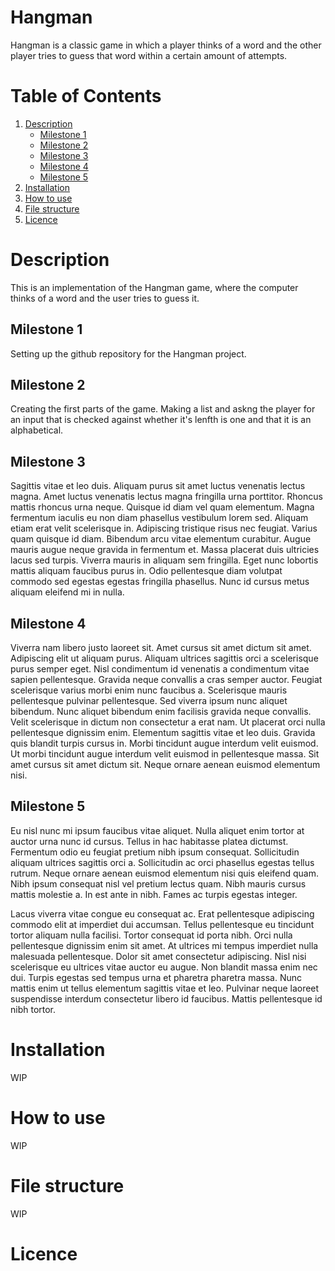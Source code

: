 # Hangman
Hangman is a classic game in which a player thinks of a word and the other player tries to guess that word within a certain amount of attempts.

# Table of Contents
1. [Description](#description)
    - [Milestone 1](#milestone-1)
    - [Milestone 2](#milestone-2)
    - [Milestone 3](#milestone-3)
    - [Milestone 4](#milestone-4)
    - [Milestone 5](#milestone-5)
2. [Installation](#installation)
3. [How to use](#how-to-use)
4. [File structure](#file-structure)
5. [Licence](#licence)

# Description

This is an implementation of the Hangman game, where the computer thinks of a word and the user tries to guess it.

## Milestone 1

Setting up the github repository for the Hangman project.

## Milestone 2

Creating the first parts of the game.
Making a list and askng the player for an input that is checked against whether it's lenfth is one and that it is an alphabetical.

## Milestone 3

Sagittis vitae et leo duis. Aliquam purus sit amet luctus venenatis lectus magna. Amet luctus venenatis lectus magna fringilla urna porttitor. Rhoncus mattis rhoncus urna neque. Quisque id diam vel quam elementum. Magna fermentum iaculis eu non diam phasellus vestibulum lorem sed. Aliquam etiam erat velit scelerisque in. Adipiscing tristique risus nec feugiat. Varius quam quisque id diam. Bibendum arcu vitae elementum curabitur. Augue mauris augue neque gravida in fermentum et. Massa placerat duis ultricies lacus sed turpis. Viverra mauris in aliquam sem fringilla. Eget nunc lobortis mattis aliquam faucibus purus in. Odio pellentesque diam volutpat commodo sed egestas egestas fringilla phasellus. Nunc id cursus metus aliquam eleifend mi in nulla.

## Milestone 4

Viverra nam libero justo laoreet sit. Amet cursus sit amet dictum sit amet. Adipiscing elit ut aliquam purus. Aliquam ultrices sagittis orci a scelerisque purus semper eget. Nisl condimentum id venenatis a condimentum vitae sapien pellentesque. Gravida neque convallis a cras semper auctor. Feugiat scelerisque varius morbi enim nunc faucibus a. Scelerisque mauris pellentesque pulvinar pellentesque. Sed viverra ipsum nunc aliquet bibendum. Nunc aliquet bibendum enim facilisis gravida neque convallis. Velit scelerisque in dictum non consectetur a erat nam. Ut placerat orci nulla pellentesque dignissim enim. Elementum sagittis vitae et leo duis. Gravida quis blandit turpis cursus in. Morbi tincidunt augue interdum velit euismod. Ut morbi tincidunt augue interdum velit euismod in pellentesque massa. Sit amet cursus sit amet dictum sit. Neque ornare aenean euismod elementum nisi.

## Milestone 5

Eu nisl nunc mi ipsum faucibus vitae aliquet. Nulla aliquet enim tortor at auctor urna nunc id cursus. Tellus in hac habitasse platea dictumst. Fermentum odio eu feugiat pretium nibh ipsum consequat. Sollicitudin aliquam ultrices sagittis orci a. Sollicitudin ac orci phasellus egestas tellus rutrum. Neque ornare aenean euismod elementum nisi quis eleifend quam. Nibh ipsum consequat nisl vel pretium lectus quam. Nibh mauris cursus mattis molestie a. In est ante in nibh. Fames ac turpis egestas integer.

Lacus viverra vitae congue eu consequat ac. Erat pellentesque adipiscing commodo elit at imperdiet dui accumsan. Tellus pellentesque eu tincidunt tortor aliquam nulla facilisi. Tortor consequat id porta nibh. Orci nulla pellentesque dignissim enim sit amet. At ultrices mi tempus imperdiet nulla malesuada pellentesque. Dolor sit amet consectetur adipiscing. Nisl nisi scelerisque eu ultrices vitae auctor eu augue. Non blandit massa enim nec dui. Turpis egestas sed tempus urna et pharetra pharetra massa. Nunc mattis enim ut tellus elementum sagittis vitae et leo. Pulvinar neque laoreet suspendisse interdum consectetur libero id faucibus. Mattis pellentesque id nibh tortor.

# Installation 

WIP

# How to use

WIP

# File structure

WIP

# Licence